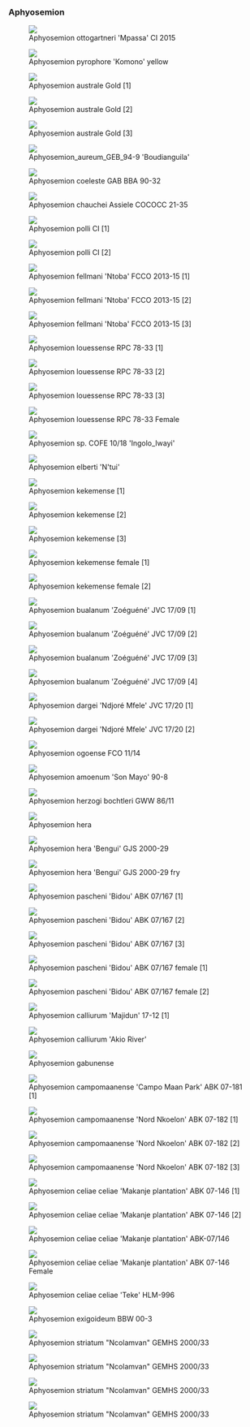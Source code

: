 ### Aphyosemion

<figure>
  <img src="https://thekillifish.net/index_ATTACHMENTS/20210302-DSC_4930-ottogartneri_Enhanced-NR.jpg" />
  <figcaption>Aphyosemion ottogartneri 'Mpassa' CI 2015</figcaption>
</figure>

<figure>
  <img src="https://thekillifish.net/index_ATTACHMENTS/20191104-A_pyrophore_Kimono_DSC_3887-Enhanced-NR.jpg" />
  <figcaption>Aphyosemion pyrophore 'Komono' yellow</figcaption>
</figure>

<figure>
  <img src="https://thekillifish.net/index_ATTACHMENTS/DSC_7855_australe_enhanced.jpg" />
  <figcaption>Aphyosemion australe Gold [1]</figcaption>
</figure>

<figure>
  <img src="https://thekillifish.net/index_ATTACHMENTS/DSC_7853_australe_enhanced.jpg" />
  <figcaption>Aphyosemion australe Gold [2]</figcaption>
</figure>

<figure>
  <img src="https://thekillifish.net/index_ATTACHMENTS/DSC_8092_australe_enhanced.jpg" />
  <figcaption>Aphyosemion australe Gold [3]</figcaption>
</figure>

<figure>
  <img src="https://thekillifish.net/index_ATTACHMENTS/Aphyosemion_aureum_GEB_94-9_DSC_2001.jpg" />
  <figcaption>Aphyosemion_aureum_GEB_94-9 'Boudianguila'</figcaption>
</figure>

<figure>
  <img src="https://thekillifish.net/index_ATTACHMENTS/20220917-A_coeleste_DSC_7818-Enhanced-NR.jpg" />
  <figcaption>Aphyosemion coeleste GAB BBA 90-32 </figcaption>
</figure>

<figure>
  <img src="https://thekillifish.net/index_ATTACHMENTS/Aphyosemion_chauchei_Assiele_COCOCC_21-35_DSC_3240_BEST.jpg" />
  <figcaption>Aphyosemion chauchei Assiele COCOCC 21-35</figcaption>
</figure>

<figure>
  <img src="https://thekillifish.net/index_ATTACHMENTS/Aphyosemion_polli_CI_DSC_3455_BEST.jpg" />
  <figcaption>Aphyosemion polli CI [1]</figcaption>
</figure>

<figure>
  <img src="https://thekillifish.net/index_ATTACHMENTS/Aphyosemion_polli_CI_DSC_3493.jpg" />
  <figcaption>Aphyosemion polli CI [2]</figcaption>
</figure>

<figure>
  <img src="https://thekillifish.net/index_ATTACHMENTS/20230201-fellmani_DSC_8678.jpg" />
  <figcaption>Aphyosemion fellmani 'Ntoba' FCCO 2013-15 [1]</figcaption>
</figure>

<figure>
  <img src="https://thekillifish.net/index_ATTACHMENTS/20230201-fellmani_DSC_8690.jpg" />
  <figcaption>Aphyosemion fellmani 'Ntoba' FCCO 2013-15 [2] </figcaption>
</figure>

<figure>
  <img src="https://thekillifish.net/index_ATTACHMENTS/20230201-fellmani_DSC_8777.jpg" />
  <figcaption>Aphyosemion fellmani 'Ntoba' FCCO 2013-15 [3] </figcaption>
</figure>

<figure>
  <img src="https://thekillifish.net/index_ATTACHMENTS/20250118-A_louessense_4817_GOOD.jpg" />
  <figcaption>Aphyosemion louessense RPC 78-33 [1]</figcaption>
</figure>

<figure>
  <img src="https://thekillifish.net/index_ATTACHMENTS/20250119-A_louessense_4931_YAWN.jpg" />
  <figcaption>Aphyosemion louessense RPC 78-33 [2]</figcaption>
</figure>

<figure>
  <img src="https://thekillifish.net/index_ATTACHMENTS/20220917-DSC_7923_louessense_LR.jpg" />
  <figcaption>Aphyosemion louessense RPC 78-33 [3]</figcaption>
</figure>

<figure>
  <img src="https://thekillifish.net/index_ATTACHMENTS/20250119-A_louessense_4983_FEMALE.jpg" />
  <figcaption>Aphyosemion louessense RPC 78-33 Female</figcaption>
</figure>
<figure>
  <img src="https://thekillifish.net/index_ATTACHMENTS/Aphyosemion_sp.COFE_10-18_Ingolo_Iwayi_DSC_3214_BEST.jpg" />
  <figcaption>Aphyosemion sp. COFE 10/18 'Ingolo_Iwayi'</figcaption>
</figure>

<figure>
  <img src="https://thekillifish.net/index_ATTACHMENTS/20220917-DSC_7833-aphyosemion_elberti_Enhanced-NR.jpg" />
  <figcaption>Aphyosemion elberti 'N'tui'</figcaption>
</figure>

<figure>
  <img src="https://thekillifish.net/index_ATTACHMENTS/DSC_0143_kekemense_LR.jpg" />
  <figcaption>Aphyosemion kekemense [1]</figcaption>
</figure>

<figure>
  <img src="https://thekillifish.net/index_ATTACHMENTS/DSC_0145_kekemense_LR.jpg" />
  <figcaption>Aphyosemion kekemense [2]</figcaption>
</figure>

<figure>
  <img src="https://thekillifish.net/index_ATTACHMENTS/DSC_0139_kekemense_LR.jpg" />
  <figcaption>Aphyosemion kekemense [3]</figcaption>
</figure>

<figure>
  <img src="https://thekillifish.net/index_ATTACHMENTS/DSC_0087_kekemense_female_LR.jpg" />
  <figcaption>Aphyosemion kekemense female [1]</figcaption>
</figure>

<figure>
  <img src="https://thekillifish.net/index_ATTACHMENTS/DSC_0023_kekemense_female_LR.jpg" />
  <figcaption>Aphyosemion kekemense female [2]</figcaption>
</figure>

<figure>
  <img src="https://thekillifish.net/index_ATTACHMENTS/20241101-Aphyosemion_bualanum_Zoeguene_JVC_17-09_3898_GOOD.jpg" />
  <figcaption>Aphyosemion bualanum 'Zoéguéné' JVC 17/09 [1]</figcaption>
</figure>

<figure>
  <img src="https://thekillifish.net/index_ATTACHMENTS/20241101-Aphyosemion_bualanum_Zoeguene_JVC_17-09_3893_GOOD.jpg" />
  <figcaption>Aphyosemion bualanum 'Zoéguéné' JVC 17/09 [2]</figcaption>
</figure>

<figure>
  <img src="https://thekillifish.net/index_ATTACHMENTS/20241101-Aphyosemion_bualanum_Zoeguene_JVC_17-09_3888_GOOD.jpg" />
  <figcaption>Aphyosemion bualanum 'Zoéguéné' JVC 17/09 [3]</figcaption>
</figure>

<figure>
  <img src="https://thekillifish.net/index_ATTACHMENTS/20241101-Aphyosemion_bualanum_Zoeguene_JVC_17-09_3916_GOOD.jpg" />
  <figcaption>Aphyosemion bualanum 'Zoéguéné' JVC 17/09 [4]</figcaption>
</figure>

<figure>
  <img src="https://thekillifish.net/index_ATTACHMENTS/20241101-Aphyosemion_dargei_Ndjore_Mfele_JVC_17-20_4037_GOOD.jpg" />
  <figcaption>Aphyosemion dargei 'Ndjoré Mfele' JVC 17/20 [1]</figcaption>
</figure>

<figure>
  <img src="https://thekillifish.net/index_ATTACHMENTS/20241101-Aphyosemion_dargei_Ndjore_Mfele_JVC_17-20_4035_GOOD.jpg" />
  <figcaption>Aphyosemion dargei 'Ndjoré Mfele' JVC 17/20 [2]</figcaption>
</figure>

<figure>
  <img src="https://thekillifish.net/index_ATTACHMENTS/20210302-DSC_4995-A_pyrophore_Enhanced-NR.jpg" />
  <figcaption>Aphyosemion ogoense FCO 11/14</figcaption>
</figure>

<figure>
  <img src="https://thekillifish.net/index_ATTACHMENTS/20211008-A_ammonium_DSC_6203.jpg" />
  <figcaption>Aphyosemion amoenum 'Son Mayo' 90-8</figcaption>
</figure>

<figure>
  <img src="https://thekillifish.net/index_ATTACHMENTS/Aphyosemion_herzogi_bochtleri_GWW_86-11_DSC_2107.jpg" />
  <figcaption>Aphyosemion herzogi bochtleri GWW 86/11</figcaption>
</figure>

<figure>
  <img src="https://thekillifish.net/index_ATTACHMENTS/DSC_0654_hera_LR.jpg" />
  <figcaption>Aphyosemion hera</figcaption>
</figure>

<figure>
  <img src="https://thekillifish.net/index_ATTACHMENTS/DSC_0481_hera_female_LR.jpg" />
  <figcaption>Aphyosemion hera 'Bengui' GJS 2000-29</figcaption>
</figure>

<figure>
  <img src="https://thekillifish.net/index_ATTACHMENTS/hera_fry.jpeg" />
  <figcaption>Aphyosemion hera 'Bengui' GJS 2000-29 fry </figcaption>
</figure>

<figure>
  <img src="https://thekillifish.net/index_ATTACHMENTS/DSC_0288_pascheni_LR.jpg" />
  <figcaption>Aphyosemion pascheni 'Bidou' ABK 07/167 [1]</figcaption>
</figure>

<figure>
  <img src="https://thekillifish.net/index_ATTACHMENTS/DSC_0153_pascheni_LR.jpg" />
  <figcaption>Aphyosemion pascheni 'Bidou' ABK 07/167 [2]</figcaption>
</figure>

<figure>
  <img src="https://thekillifish.net/index_ATTACHMENTS/DSC_9000_pascheni_LR.jpg" />
  <figcaption>Aphyosemion pascheni 'Bidou' ABK 07/167 [3]</figcaption>
</figure>

<figure>
  <img src="https://thekillifish.net/index_ATTACHMENTS/DSC_0058_pascheni_female_LR.jpg" />
  <figcaption>Aphyosemion pascheni 'Bidou' ABK 07/167 female [1]</figcaption>
</figure>

<figure>
  <img src="https://thekillifish.net/index_ATTACHMENTS/DSC_0209_pascheni_female_LR.jpg" />
  <figcaption>Aphyosemion pascheni 'Bidou' ABK 07/167 female [2]</figcaption>
</figure>

<figure>
  <img src="https://thekillifish.net/index_ATTACHMENTS/DSC_8606_calliurum_mij_cropped_good.png" />
  <figcaption>Aphyosemion calliurum 'Majidun' 17-12 [1]</figcaption>
</figure>

<figure>
  <img src="https://thekillifish.net/index_ATTACHMENTS/DSC_8057_calliurum_LR.jpg" />
  <figcaption>Aphyosemion calliurum 'Akio River'</figcaption>
</figure>

<figure>
  <img src="https://thekillifish.net/index_ATTACHMENTS/Aphyosemion_gabunense-DSC_2039.jpg" />
  <figcaption>Aphyosemion gabunense</figcaption>
</figure>

<figure>
  <img src="https://thekillifish.net/index_ATTACHMENTS/20250119-A_campomaanense_Campo_Maan_Park_ABK7_181_4960_BEST.jpg" />
  <figcaption>Aphyosemion campomaanense 'Campo Maan Park' ABK 07-181 [1]</figcaption>
</figure>

<figure>
  <img src="https://thekillifish.net/index_ATTACHMENTS/Aphyosemion_campomaaense_Nord_Nkoelon_07-182_DSC_2069.jpg" />
  <figcaption>Aphyosemion campomaanense 'Nord Nkoelon' ABK 07-182 [1]</figcaption>
</figure>

<figure>
  <img src="https://thekillifish.net/index_ATTACHMENTS/Aphyosemion_campomaaense_Nord_Nkoelon_07-182-DSC_1990.jpg" />
  <figcaption>Aphyosemion campomaanense 'Nord Nkoelon' ABK 07-182 [2]</figcaption>
</figure>

<figure>
  <img src="https://thekillifish.net/index_ATTACHMENTS/DSC_7080_campomaaense_LR.jpg" />
  <figcaption>Aphyosemion campomaanense 'Nord Nkoelon' ABK 07-182 [3]</figcaption>
</figure>

<figure>
  <img src="https://thekillifish.net/index_ATTACHMENTS/20250119-A_celiae_celiae_Makanje_Plantation_ABK_07-146_5044_GOOD.jpg" />
  <figcaption>Aphyosemion celiae celiae 'Makanje plantation' ABK 07-146 [1]</figcaption>
</figure>

<figure>
  <img src="https://thekillifish.net/index_ATTACHMENTS/20250119-A_celiae_celiae_Makanje_Plantation_ABK_07-146_5026_GOOD_CLOSE-UP.jpg" />
  <figcaption>Aphyosemion celiae celiae 'Makanje plantation' ABK 07-146 [2] </figcaption>
</figure>

<figure>
  <img src="https://thekillifish.net/index_ATTACHMENTS/Aphyosemion_celiae_celiae_Makanje_plantation_ABK_07-146_DSC_3421.jpg" />
  <figcaption>Aphyosemion celiae celiae 'Makanje plantation' ABK-07/146</figcaption>
</figure>

<figure>
  <img src="https://thekillifish.net/index_ATTACHMENTS/20250118-A_celiae_celiae_Makanje_Plantation_ABK_07-146_4813_FEMALE_BEST.jpg" />
  <figcaption>Aphyosemion celiae celiae 'Makanje plantation' ABK 07-146 Female</figcaption>
</figure>

<figure>
  <img src="https://thekillifish.net/index_ATTACHMENTS/20211008-DSC_6377-celiae_Enhanced-NR.jpg" />
  <figcaption>Aphyosemion celiae celiae 'Teke' HLM-996</figcaption>
</figure>

<figure>
  <img src="https://thekillifish.net/index_ATTACHMENTS/20211008-A_exigoidium_DSC_6210.jpg" />
  <figcaption>Aphyosemion exigoideum BBW 00-3</figcaption>
</figure>

<figure>
  <img src="https://thekillifish.net/index_ATTACHMENTS/20250118-A_striatum_Ncolamvan_GEMHS_2000-33_4850_GOOD.jpg" />
  <figcaption>Aphyosemion striatum "Ncolamvan" GEMHS 2000/33</figcaption>
</figure>

<figure>
  <img src="https://thekillifish.net/index_ATTACHMENTS/20250119-A_striatum_Ncolamvan_GEMHS_2000-33_4914_GOOD.jpg" />
  <figcaption>Aphyosemion striatum "Ncolamvan" GEMHS 2000/33</figcaption>
</figure>

<figure>
  <img src="https://thekillifish.net/index_ATTACHMENTS/20250119-A_striatum_Ncolamvan_GEMHS_2000-33_5032_GOOD.jpg" />
  <figcaption>Aphyosemion striatum "Ncolamvan" GEMHS 2000/33</figcaption>
</figure>

<figure>
  <img src="https://thekillifish.net/index_ATTACHMENTS/20250119-A_striatum_Ncolamvan_GEMHS_2000-33_4913_OK.jpg" />
  <figcaption>Aphyosemion striatum "Ncolamvan" GEMHS 2000/33</figcaption>
</figure>